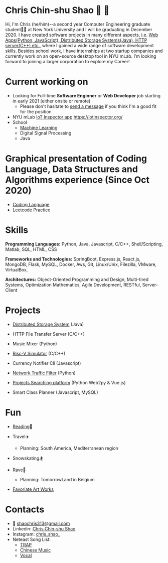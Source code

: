 # Chris Chin-shu Shao :deciduous_tree: :deciduous_tree:

Hi, I'm Chris (he/him)--a second year Computer Engineering graduate student:man_student: at New York University and I will be graduating in December 2020. I have created software projects in many different aspects, i.e. [Web Apps(Python, JavaScript), Distributed Storage Systems(Java), HTTP server(C++) etc.](# 'Projects'), where I gained a wide range of software development skills. Besides school work, I have internships at two startup companies and currently work on an open-source desktop tool in NYU mLab. I’m looking forward to joining a larger corporation to explore my Career!


# Current working on

- Looking for Full-time **Software Enginner** or **Web Developer** job starting in early 2021 (either onsite or remote)
  - Please don't hasitate to [send a message](# 'Contacts') if you think I'm a good fit for the position
- NYU mLab [IoT Inspector app](https://github.com/nyu-mlab/iot-inspector-client) <https://iotinspector.org/>
- School
  - [Machine Learning](https://github.com/shaochris/introml)
  - Digital Signal Processing
  - Java
  
# Graphical presentation of Coding Language, Data Structures and Algorithms experience (Since Oct 2020)
- [Coding Language](https://codestats.net/users/shaochris)
- [Leetcode Practice](https://www.notion.so/dd503eddd14640f88dda316b9196850e?v=ce9838f125094f9498a7632ebc58db25)

# Skills
**Programming Languages:** Python, Java, Javascript, C/C++, Shell/Scripting, Matlab, SQL, HTML, CSS

**Frameworks and Technologies:** SpringBoot, Express.js, React.js, MongoDB, Flask, MySQL, Docker, Aws, Git, Linux/Unix, Filezilla, VMware, VirtualBox,

**Architectures:** Object-Oriented Programming and Design, Multi-tired Systems, Optimization Mathematics, Agile Development, RESTful, Server-Client


# Projects

- [Distributed Storage System](https://github.com/shaochris/kv-store) (Java)

- HTTP File Transfer Server (C/C++)

- Music Mixer (Python)

- [Risc-V Simulator](https://github.com/shaochris/risc5-simulator) (C/C++)

- Currency Notifier Cli (Javascript)

- [Network Traffic Filter](https://github.com/shaochris/ucsc-coursework/tree/master/ce150) (Python)

- [Projects Searching platform](https://github.com/shaochris/ucsc-coursework/tree/master/cs183) (Python Web2py & Vue.js)

- Smart Class Planner (Javascript, MySQL)



# Fun

- [Reading](https://www.notion.so/Reading-List-161d31d0d8064a259b789881e919ee96):book:

- Travel:airplane:
  - Planning: South America, Mediterranean region
  
- Snowskating:snowboarder:

- Rave:sparkler:
  - Planning: TomorrowLand in Belgium

- [Favoriate Art Works](https://www.notion.so/Favorite-Art-Works-9881c44513b44aa587f2cc7223a85abd)



# Contacts

- :email: <shaochris313@gmail.com>
- Linkedin: [Chris Chin-shu Shao](www.linkedin.com/in/chris-chinshu-shao)
- Instagram: [chris_shao_](https://www.instagram.com/chris_shao_/)
- Neteast Song List:
  - [TRAP](https://music.163.com/#/my/m/music/playlist?id=1992764918)
  - [Chinese Music](https://music.163.com/#/my/m/music/playlist?id=519295158)
  - [Vocal](https://music.163.com/#/my/m/music/playlist?id=706609609)
